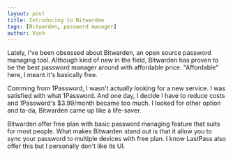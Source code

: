 ```yaml
---
layout: post
title: Introducing to Bitwarden
tags: [Bitwarden, password manager]
author: Vinh
---
```

Lately, I've been obsessed about Bitwarden, an open source password managing tool. Although kind of new in the field, Bitwarden has proven to be the best password manager around with affordable price. "Affordable" here, I meant it's basically free.

Comming from 1Password, I wasn't actually looking for a new service. I was satisfied with what 1Password. And one day, I decide I have to reduce costs and 1Password's $3.99/month became too much. I looked for other option and ta-da, Bitwarden came up like a life-saver.

Bitwarden offer free plan with basic password managing feature that suits for most people. What makes Bitwarden stand out is that it allow you to sync your password to multiple devices with free plan. I know LastPass also offer this but I personally don't like its UI. 